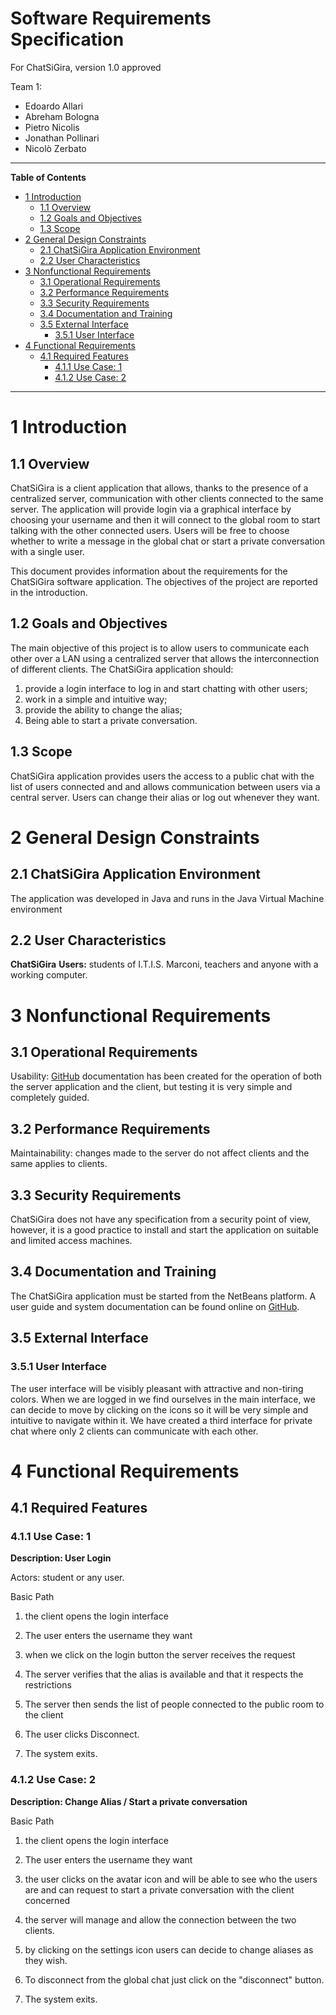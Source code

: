                                
<h1> Software Requirements Specification </h1>
For ChatSiGira, version 1.0 approved <br>

Team 1:
* Edoardo Allari 
* Abreham Bologna
* Pietro Nicolis
* Jonathan Pollinari
* Nicolò Zerbato
---

**Table of Contents**

- [1 Introduction](#1-introduction)
  - [1.1 Overview](#11-overview)
  - [1.2 Goals and Objectives](#12-goals-and-objectives)
  - [1.3 Scope](#13-scope)
- [2 General Design Constraints](#2-general-design-constraints)
  - [2.1 ChatSiGira Application Environment](#21-chatsigira-application-environment)
  - [2.2 User Characteristics](#22-user-characteristics)
- [3 Nonfunctional Requirements](#3-nonfunctional-requirements)
  - [3.1 Operational Requirements](#31-operational-requirements)
  - [3.2 Performance Requirements](#32-performance-requirements)
  - [3.3 Security Requirements](#33-security-requirements)
  - [3.4 Documentation and Training](#34-documentation-and-training)
  - [3.5 External Interface](#35-external-interface)
    - [3.5.1 User Interface](#351-user-interface)
- [4 Functional Requirements](#4-functional-requirements)
  - [4.1 Required Features](#41-required-features)
    - [4.1.1 Use Case: 1](#411-use-case-1)
    - [4.1.2 Use Case: 2](#412-use-case-2)
---

# 1  Introduction

## 1.1  Overview

ChatSiGira is a client application that allows, thanks to the presence of a centralized server, communication with other clients connected to the same server. The application will provide login via a graphical interface by choosing your username and then it will connect to the global room to start talking with the other connected users. Users will be free to choose whether to write a message in the global chat or start a private conversation with a single user.

This document provides information about the requirements for the ChatSiGira software application. The objectives of the project are reported in the introduction.

## 1.2 Goals and Objectives

The main objective of this project is to allow users to communicate each other over a LAN using a centralized server that allows the interconnection of different clients. The ChatSiGira application should:
1. provide a login interface to log in and start chatting with other users; 
2. work in a simple and intuitive way;
3. provide the ability to change the alias;
4. Being able to start a private conversation.

## 1.3 Scope

ChatSiGira application provides users the access to a public chat with the list of users connected and and allows communication between users via a central server. Users can change their alias or log out whenever they want.


# 2  General Design Constraints

  

## 2.1 ChatSiGira Application Environment

The application was developed in Java and runs in the Java Virtual Machine environment

## 2.2 User Characteristics

**ChatSiGira** **Users:** students of I.T.I.S. Marconi, teachers and anyone with a working computer.

# 3 Nonfunctional Requirements

  

## 3.1 Operational Requirements

Usability: [GitHub](https://github.com/teddyedo/2020_5EI_team1_Allari) documentation has been created for the operation of both the server application and the client, but testing it is very simple and completely guided.

  

## 3.2 Performance Requirements

Maintainability: changes made to the server do not affect clients and the same applies to clients.

## 3.3 Security Requirements

ChatSiGira does not have any specification from a security point of view, however, it is a good practice to install and start the application on suitable and limited access machines.

  

## 3.4 Documentation and Training

The ChatSiGira application must be started from the NetBeans platform. A user guide and system documentation can be found online on [GitHub](https://github.com/teddyedo/2020_5EI_team1_Allari).

  

## 3.5 External Interface

  

### 3.5.1 User Interface

The user interface will be visibly pleasant with attractive and non-tiring colors. When we are logged in we find ourselves in the main interface, we can decide to move by clicking on the icons so it will be very simple and intuitive to navigate within it. We have created a third interface for private chat where only 2 clients can communicate with each other. 


# 4 Functional Requirements

  

## 4.1 Required Features

### 4.1.1 Use Case: 1

  

**Description: User Login**

Actors: student or any user.

  

Basic Path

1. the client opens the login interface

2. The user enters the username they want

3. when we click on the login button the server receives the request

4. The server verifies that the alias is available and that it respects the restrictions

5. The server then sends the list of people connected to the public room to the client

6. The user clicks Disconnect.

7. The system exits.

  

### 4.1.2 Use Case: 2

  

**Description: Change Alias / Start a private conversation**

  

Basic Path

1. the client opens the login interface

2. The user enters the username they want

3. the user clicks on the avatar icon and will be able to see who the users are and can
request to start a private conversation with the client concerned

4. the server will manage and allow the connection between the two clients.

5. by clicking on the settings icon users can decide to change aliases as they wish.

6. To disconnect from the global chat just click on the "disconnect" button.

7. The system exits.
                                          
